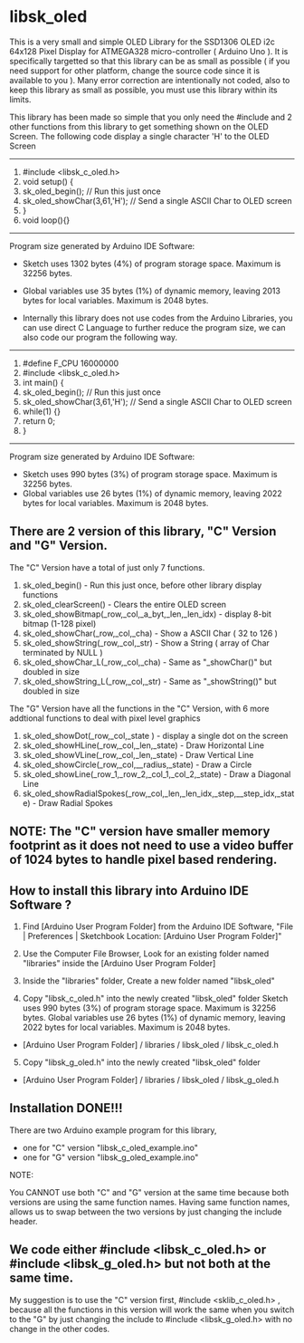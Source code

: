 # libsk_oled

This is a very small and simple OLED Library for the SSD1306 OLED i2c 64x128 Pixel Display for ATMEGA328 micro-controller ( Arduino Uno ). It is specifically targetted so that this library can be as small as possible ( if you need support for other platform, change the source code since it is available to you ). Many error correction are intentionally not coded, also to keep this library as small as possible, you must use this library within its limits. 

This library has been made so simple that you only need the #include and 2 other functions from this library to get something shown on the OLED Screen. The following code display a single character 'H' to the OLED Screen

------

1. #include <libsk_c_oled.h> 
2. void setup() {
3.   sk_oled_begin(); // Run this just once
4.   sk_oled_showChar(3,61,'H'); // Send a single ASCII Char to OLED screen
5. }
6. void loop(){}

------
Program size generated by Arduino IDE Software:
- Sketch uses 1302 bytes (4%) of program storage space. Maximum is 32256 bytes.
- Global variables use 35 bytes (1%) of dynamic memory, leaving 2013 bytes for local variables. Maximum is 2048 bytes.


- Internally this library does not use codes from the Arduino Libraries, you can use direct C Language to further reduce the program size, we can also code our program the following way.

------

1. #define F_CPU 16000000
2. #include <libsk_c_oled.h> 
3. int main() {
4.   sk_oled_begin(); // Run this just once
5.   sk_oled_showChar(3,61,'H'); // Send a single ASCII Char to OLED screen
6.   while(1) {}
7.   return 0;
8. }

------
Program size generated by Arduino IDE Software:
- Sketch uses 990 bytes (3%) of program storage space. Maximum is 32256 bytes.
- Global variables use 26 bytes (1%) of dynamic memory, leaving 2022 bytes for local variables. Maximum is 2048 bytes.


There are 2 version of this library, "C" Version and "G" Version.
---

The "C" Version have a total of just only 7 functions.

1. sk_oled_begin() - Run this just once, before other library display functions
2. sk_oled_clearScreen() - Clears the entire OLED screen
3. sk_oled_showBitmap(_row,_col,_a_byt,_len,_len_idx) - display 8-bit bitmap (1-128 pixel)
4. sk_oled_showChar(_row,_col,_cha) - Show a ASCII Char ( 32 to 126 )
5. sk_oled_showString(_row,_col,_str) - Show a String ( array of Char terminated by NULL )
6. sk_oled_showChar_L(_row,_col,_cha) - Same as "_showChar()" but doubled in size
7. sk_oled_showString_L(_row,_col,_str) - Same as "_showString()" but doubled in size

The "G" Version have all the functions in the "C" Version, with 6 more addtional functions
to deal with pixel level graphics

1. sk_oled_showDot(_row,_col,_state ) - display a single dot on the screen
2. sk_oled_showHLine(_row,_col,_len,_state) - Draw Horizontal Line
3. sk_oled_showVLine(_row,_col,_len,_state) - Draw Vertical Line
4. sk_oled_showCircle(_row,_col,__radius,_state) - Draw a Circle
5. sk_oled_showLine(_row_1,_row_2,_col_1,_col_2,_state) - Draw a Diagonal Line
6. sk_oled_showRadialSpokes(_row,_col,_len,_len_idx,_step,__step_idx,_state) - Draw Radial Spokes

NOTE: The "C" version have smaller memory footprint as it does not need to use a video buffer of 1024 bytes to handle pixel based rendering.
---

How to install this library into Arduino IDE Software ?
---

1. Find [Arduino User Program Folder] from the Arduino IDE Software, "File | Preferences | Sketchbook Location: [Arduino User Program Folder]"

2. Use the Computer File Browser, Look for an existing folder named "libraries" inside the [Arduino User Program Folder]

3. Inside the "libraries" folder, Create a new folder named "libsk_oled"

4. Copy "libsk_c_oled.h" into the newly created "libsk_oled" folder Sketch uses 990 bytes (3%) of program storage space. Maximum is 32256 bytes.
Global variables use 26 bytes (1%) of dynamic memory, leaving 2022 bytes for local variables. Maximum is 2048 bytes.
- [Arduino User Program Folder] / libraries / libsk_oled / libsk_c_oled.h
 
5. Copy "libsk_g_oled.h" into the newly created "libsk_oled" folder 
- [Arduino User Program Folder] / libraries / libsk_oled / libsk_g_oled.h

Installation DONE!!!
---
   
There are two Arduino example program for this library, 
- one for "C" version "libsk_c_oled_example.ino"
- one for "G" version "libsk_g_oled_example.ino"

NOTE: 

You CANNOT use both "C" and "G" version at the same time because both versions are using
the same function names. Having same function names, allows us to swap between the two 
versions by just changing the include header.

We code either #include <libsk_c_oled.h> or #include <libsk_g_oled.h> but not both at the same time.
---

My suggestion is to use the "C" version first, #include <sklib_c_oled.h> , because all the 
functions in this version will work the same when you switch to the "G" by just changing the 
include to #include <libsk_g_oled.h> with no change in the other codes. 




